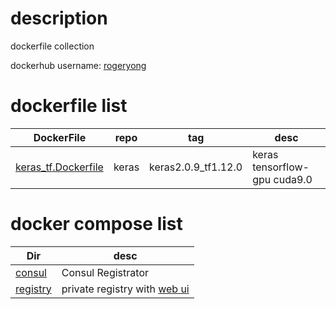 # description
dockerfile collection


dockerhub username: [rogeryong](https://hub.docker.com/u/rogeryong)

# dockerfile list
| DockerFile                                 | repo  | tag                 | desc                         |
|--------------------------------------------|-------|---------------------|------------------------------|
| [keras_tf.Dockerfile](keras_tf.Dockerfile) | keras | keras2.0.9_tf1.12.0 | keras tensorflow-gpu cuda9.0 |


# docker compose list

| Dir                                     | desc                                                                           |
|-----------------------------------------|--------------------------------------------------------------------------------|
| [consul](consul/docker-compose.yml)     | Consul Registrator                                                             |
| [registry](registry/docker-compose.yml) | private registry with [web ui](https://github.com/mkuchin/docker-registry-web) |

